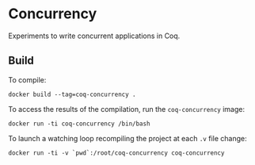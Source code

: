 # Concurrency
Experiments to write concurrent applications in Coq.

## Build
To compile:

    docker build --tag=coq-concurrency .

To access the results of the compilation, run the `coq-concurrency` image:

    docker run -ti coq-concurrency /bin/bash

To launch a watching loop recompiling the project at each `.v` file change:

    docker run -ti -v `pwd`:/root/coq-concurrency coq-concurrency